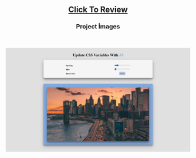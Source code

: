 <h2 align="center"><a href="https://atifsimsek.github.io/javascript-30-days-30-project/03-Css%20Variables/index.html">Click To Review</a> </h2>

<h3 align="center">Project İmages</h3>
<br/>


<p align="center"><img  src="img.png"  width="500" ></p>

